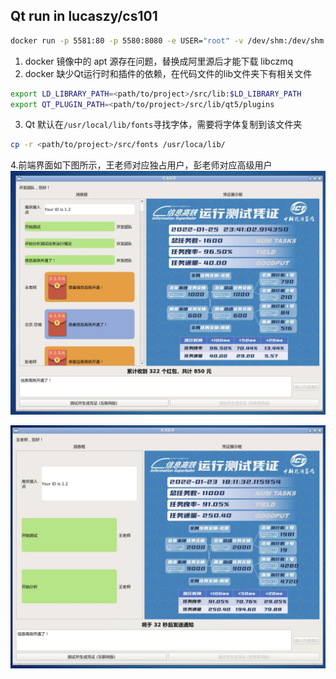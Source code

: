 ## Qt run in lucaszy/cs101

```bash
docker run -p 5581:80 -p 5580:8080 -e USER="root" -v /dev/shm:/dev/shm -v <path/to/project>:/hongbao-fe --name=hongbao-fe lucaszy/cs101
```

1. docker 镜像中的 apt 源存在问题，替换成阿里源后才能下载 libczmq
2. docker 缺少Qt运行时和插件的依赖，在代码文件的lib文件夹下有相关文件
```bash
export LD_LIBRARY_PATH=<path/to/project>/src/lib:$LD_LIBRARY_PATH
export QT_PLUGIN_PATH=<path/to/project>/src/lib/qt5/plugins
```
3. Qt 默认在`/usr/local/lib/fonts`寻找字体，需要将字体复制到该文件夹
```bash
cp -r <path/to/project>/src/fonts /usr/loca/lib/
```
4.前端界面如下图所示，王老师对应独占用户，彭老师对应高级用户
![image](./IMG/%E5%BC%80%E5%8F%91%E5%9B%A2%E9%98%9F.jpg)

![image](./IMG/%E7%8E%8B%E8%80%81%E5%B8%88.jpg)
